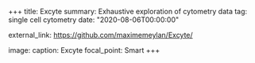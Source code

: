 +++
title: Excyte
summary: Exhaustive exploration of cytometry data
tag: single cell cytometry
date: "2020-08-06T00:00:00"

external_link: https://github.com/maximemeylan/Excyte/

image:
  caption: Excyte
  focal_point: Smart
+++